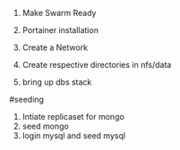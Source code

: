 1. Make Swarm Ready  

2. Portainer installation  


3. Create a Network 

4. Create respective directories in nfs/data 


5. bring up dbs stack

#seeding
1. Intiate replicaset for mongo
2. seed mongo
3. login mysql and seed mysql
